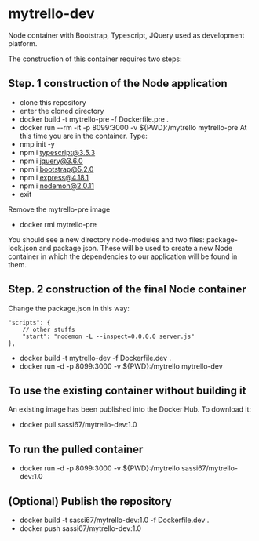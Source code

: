 # mytrello-dev
Node container with Bootstrap, Typescript, JQuery used as development platform.

The construction of this container requires two steps:

## Step. 1 construction of the Node application
 - clone this repository
 - enter the cloned directory
 - docker build -t mytrello-pre -f Dockerfile.pre .  
 - docker run --rm -it -p 8099:3000 -v ${PWD}:/mytrello mytrello-pre
At this time you are in the container. Type:
 - nmp init -y
 - npm i typescript@3.5.3
 - npm i jquery@3.6.0
 - npm i bootstrap@5.2.0
 - npm i express@4.18.1
 - npm i nodemon@2.0.11
 - exit

Remove the mytrello-pre image
 - docker rmi mytrello-pre

You should see a new directory node-modules and two files: package-lock.json and package.json.
These will be used to create a new Node container in which the dependencies to our application will be found in them. 

## Step. 2 construction of the final Node container
Change the package.json in this way:

```
"scripts": {
    // other stuffs
    "start": "nodemon -L --inspect=0.0.0.0 server.js"
},
```

 - docker build -t mytrello-dev -f Dockerfile.dev . 
 - docker run -d -p 8099:3000 -v ${PWD}:/mytrello mytrello-dev

## To use the existing container without building it
An existing image has been published into the Docker Hub. To download it:
 - docker pull sassi67/mytrello-dev:1.0

## To run the pulled container
 - docker run -d -p 8099:3000 -v ${PWD}:/mytrello sassi67/mytrello-dev:1.0

## (Optional) Publish the repository
 - docker build -t sassi67/mytrello-dev:1.0 -f Dockerfile.dev .
 - docker push sassi67/mytrello-dev:1.0
